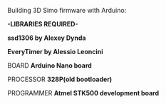 Building 3D Simo firmware with Arduino:

**-LIBRARIES REQUIRED-**

**ssd1306 by Alexey Dynda**

**EveryTimer by Alessio Leoncini**

BOARD **Arduino Nano board**

PROCESSOR **328P(old bootloader)**

PROGRAMMER **Atmel STK500 development board**
